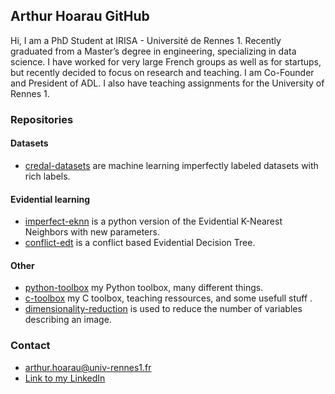 ## Arthur Hoarau GitHub

Hi, I am a PhD Student at IRISA - Université de Rennes 1. Recently graduated from a Master’s degree in engineering, specializing in data science. I have worked for very large French groups as well as for startups, but recently decided to focus on research and teaching. I am Co-Founder and President of ADL.
I also have teaching assignments for the University of Rennes 1.

### Repositories

#### Datasets
- [credal-datasets](https://github.com/ArthurHoa/credal-datasets) are machine learning imperfectly labeled datasets with rich labels.

#### Evidential learning
- [imperfect-eknn](https://github.com/ArthurHoa/imperfect_eknn) is a python version of the Evidential K-Nearest Neighbors with new parameters. 
- [conflict-edt](https://github.com/ArthurHoa/conflict_edt) is a conflict based Evidential Decision Tree.

#### Other
- [python-toolbox](https://github.com/ArthurHoa/python-toolbox) my Python toolbox, many different things.
- [c-toolbox](https://github.com/ArthurHoa/c-toolbox) my C toolbox, teaching ressources, and some usefull stuff .
- [dimensionality-reduction](https://github.com/ArthurHoa/dimensionality_reduction) is used to reduce the number of variables describing an image.

### Contact

- arthur.hoarau@univ-rennes1.fr
- [Link to my LinkedIn](http://www.linkedin.com/in/arthur-hoarau-b4b228140)
